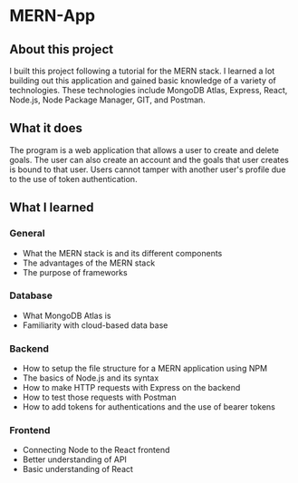 # MERN-App

## About this project
I built this project following a tutorial for the MERN stack. I learned a lot building out this application and gained basic knowledge of a variety of technologies.
These technologies include MongoDB Atlas, Express, React, Node.js, Node Package Manager, GIT, and Postman.

## What it does
The program is a web application that allows a user to create and delete goals. The user can also create an account and the goals that user creates is bound to that 
user. Users cannot tamper with another user's profile due to the use of token authentication.

## What I learned

### General
- What the MERN stack is and its different components
- The advantages of the MERN stack
- The purpose of frameworks
### Database
- What MongoDB Atlas is
- Familiarity with cloud-based data base
### Backend
- How to setup the file structure for a MERN application using NPM
- The basics of Node.js and its syntax
- How to make HTTP requests with Express on the backend 
- How to test those requests with Postman
- How to add tokens for authentications and the use of bearer tokens
### Frontend
- Connecting Node to the React frontend
- Better understanding of API
- Basic understanding of React
